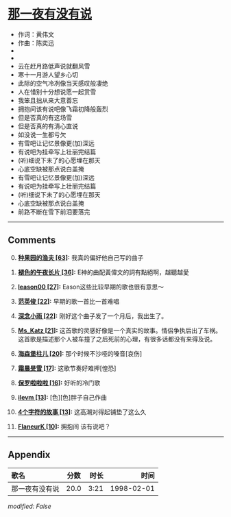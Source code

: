# [那一夜有没有说](https://music.163.com/song?id=26075161)

* 作词：黄伟文
* 作曲：陈奕迅
*
*
* 云在赶月路低声说就翻风雪
* 寒十一月游人望乡心切
* 此际的空气冷冽像当天感叹般凄绝
* 人在惜别十分想说愿一起赏雪
* 我笨且拙从来大意善忘
* 拥抱间该有说吧像飞霜初降般轰烈
* 但是否真的有这场雪
* 但是否真的有清心直说
* 如没说一生都亏欠
* 有雪吧让记忆景像更(加)深远
* 有说吧为挂牵写上壮丽完结篇
* (听)细说下未了的心愿埋在那天
* 心底空缺被那点说白盖掩
* 有雪吧让记忆景像更(加)深远
* 有说吧为挂牵写上壮丽完结篇
* (听)细说下未了的心愿埋在那天
* 心底空缺被那点说白盖掩
* 前路不断在雪下前泪要落完


---

## Comments
0. **[种果园的渔夫 \[63\]](https://music.163.com/#/user/home?id=15489481):** 我真的偏好他自己写的曲子

1. **[褪色的午夜长片 \[36\]](https://music.163.com/#/user/home?id=60180956):** E神的曲配黃偉文的詞有點絕啊，越聽越愛

2. **[leason00 \[27\]](https://music.163.com/#/user/home?id=77197704):** Eason这些比较早期的歌也很有意思～

3. **[范英俊 \[22\]](https://music.163.com/#/user/home?id=16551879):** 早期的歌一首比一首难唱

4. **[深念小雨 \[22\]](https://music.163.com/#/user/home?id=72322280):** 刚好这个曲子发了一个月后，我出生了。

5. **[Ms_Katz \[21\]](https://music.163.com/#/user/home?id=73459815):** 这首歌的灵感好像是一个真实的故事。情侣争执后出了车祸。这首歌是描述那个人被车撞了之后死前的心理，有很多话都没有来得及说。

6. **[海森堡柱儿 \[20\]](https://music.163.com/#/user/home?id=45688094):** 那个时候不沙哑的嗓音[哀伤]

7. **[霜晨旻雪 \[17\]](https://music.163.com/#/user/home?id=58434663):** 这歌节奏好难押[惶恐]

8. **[保罗啦啦啦 \[16\]](https://music.163.com/#/user/home?id=3144170):** 好听的冷门歌 

9. **[ilevm \[13\]](https://music.163.com/#/user/home?id=82979772):** [色][色]胖子自己作曲

10. **[4个字符的故事 \[13\]](https://music.163.com/#/user/home?id=74866645):** 这高潮对得起铺垫了这么久

11. **[FlaneurK \[10\]](https://music.163.com/#/user/home?id=66766446):** 拥抱间 该有说吧？



---

## Appendix

|歌名|分数|时长|时间|
|:---|:---:|---:|---:|
|那一夜有没有说|20.0|3:21|1998-02-01

*modified: False*